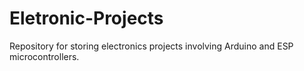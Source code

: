 # Eletronic-Projects

Repository for storing electronics projects involving Arduino and ESP microcontrollers.
